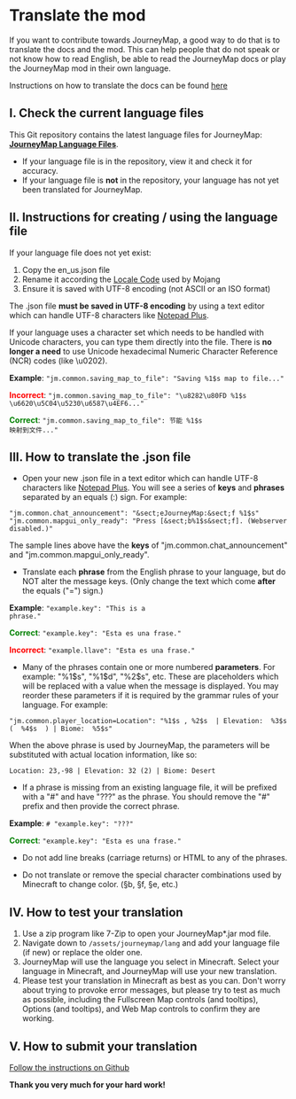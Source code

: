 # **Translate the mod**

If you want to contribute towards JourneyMap, a good way to do that is to translate the docs and the mod. This can help people that do not speak or not know how to read English, be able to read the JourneyMap docs or play the JourneyMap mod in their own language.

Instructions on how to translate the docs can be found [here](translate-docs.md)

## **I. Check the current language files**

This Git repository contains the latest language files for JourneyMap: **[JourneyMap Language Files](https://github.com/TeamJM/journeymap-lang)**.

- If your language file is in the repository, view it and check it for accuracy.
- If your language file is **not** in the repository, your language has not yet been translated for JourneyMap.

## **II. Instructions for creating / using the language file**

If your language file does not yet exist:

1. Copy the en_us.json file
2. Rename it according the [Locale Code](https://minecraft.wiki/w/Language) used by Mojang
3. Ensure it is saved with UTF-8 encoding (not ASCII or an ISO format)

The .json file **must be saved in UTF-8 encoding** by using a text editor which can handle UTF-8 characters like [Notepad Plus](https://notepad-plus-plus.org/).

If your language uses a character set which needs to be handled with Unicode characters, you can type them directly into the file. There is **no longer a need** to use Unicode hexadecimal Numeric Character Reference (NCR) codes (like \u0202).

**Example**: `"jm.common.saving_map_to_file": "Saving %1$s map to file..."`

<span style="color: red">**Incorrect**</span>: <code>"jm.common.saving_map_to_file": "\u8282\u80FD %1$s \u6620\u5C04\u5230\u6587\u4EF6..."</code>

<span style="color: green">**Correct**</span>: <code>"jm.common.saving_map_to_file": 节能 %1$s 映射到文件..."</code>

## **III. How to translate the .json file**

- Open your new .json file in a text editor which can handle UTF-8 characters like [Notepad Plus](https://notepad-plus-plus.org/). You will see a series of **keys** and **phrases** separated by an equals (:) sign. For example:

`"jm.common.chat_announcement": "&sect;eJourneyMap:&sect;f %1$s"`
`"jm.common.mapgui_only_ready": "Press [&sect;b%1$s&sect;f]. (Webserver disabled.)"`

The sample lines above have the **keys** of "jm.common.chat_announcement" and "jm.common.mapgui_only_ready".

- Translate each **phrase** from the English phrase to your language, but do NOT alter the message keys. (Only change the text which come **after** the equals ("=") sign.)

**Example**: <code>"example.key": "This is a phrase."</code>

<span style="color: green">**Correct**</span>: <code>"example.key": "Esta es una frase."</code>

<span style="color: red">**Incorrect**</span>: <code>"example.llave": "Esta es una frase."</code>

- Many of the phrases contain one or more numbered **parameters**. For example: "%1$s", "%1$d", "%2$s", etc. These are placeholders which will be replaced with a value when the message is displayed. You may reorder these parameters if it is required by the grammar rules of your language. For example:

`"jm.common.player_location=Location": "%1$s , %2$s  | Elevation:  %3$s  (  %4$s  ) | Biome:  %5$s"`

When the above phrase is used by JourneyMap, the parameters will be substituted with actual location information, like so:

`Location: 23,-98 | Elevation: 32 (2) | Biome: Desert`

- If a phrase is missing from an existing language file, it will be prefixed with a "#" and have "???" as the phrase.  You should remove the "#" prefix and then provide the correct phrase.

**Example**: <code># "example.key": "???"</code>

<span style="color: green">**Correct**</span>: <code>"example.key": "Esta es una frase."</code>

- Do not add line breaks (carriage returns) or HTML to any of the phrases.

- Do not translate or remove the special character combinations used by Minecraft to change color. (&sect;b, &sect;f, &sect;e, etc.)

## **IV. How to test your translation**

1. Use a zip program like 7-Zip to open your JourneyMap*.jar mod file.
2. Navigate down to `/assets/journeymap/lang` and add your language file (if new) or replace the older one.
3. JourneyMap will use the language you select in Minecraft. Select your language in Minecraft, and JourneyMap will use your new translation.
4. Please test your translation in Minecraft as best as you can. Don't worry about trying to provoke error messages, but please try to test as much as possible, including the Fullscreen Map controls (and tooltips), Options (and tooltips), and Web Map controls to confirm they are working.

## **V. How to submit your translation**

[Follow the instructions on Github](https://github.com/TeamJM/journeymap-lang#how-to-translate-journeymap)

**Thank you very much for your hard work!**

